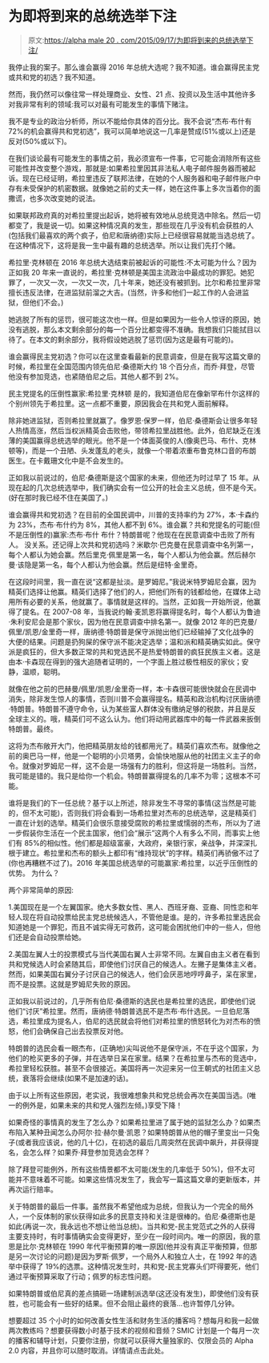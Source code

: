 # 为即将到来的总统选举下注

> 原文:[https://alpha male 20 . com/2015/09/17/为即将到来的总统选举下注/](https://alphamale20.com/2015/09/17/laying-odds-on-the-upcoming-presidential-election/)

我停止我的案子。那么谁会赢得 2016 年总统大选呢？我不知道。谁会赢得民主党或共和党的初选？我不知道。

然而，我仍然可以像往常一样处理商业、女性、21 点、投资以及生活中其他许多对我非常有利的领域:我可以对最有可能发生的事情下赌注。

我不是专业的政治分析师，所以不能给你具体的百分比。我不会说“杰布·布什有 72%的机会赢得共和党初选”，我可以简单地说这一几率是赞成(51%或以上)还是反对(50%或以下)。

在我们谈论最有可能发生的事情之前，我必须宣布一件事，它可能会消除所有这些可能性并改变整个游戏，那就是:如果希拉里因其非法私人电子邮件服务器而被起诉。现在已经证明，希拉里违反了联邦法律，在她的个人服务器和电子邮件账户中存有未受保护的机密数据。就像她之前的丈夫一样，她在这件事上多次当着你的面撒谎，也多次改变她的说法。

如果联邦政府真的对希拉里提出起诉，她将被有效地从总统竞选中除名。然后一切都变了，我是说一切。如果这种情况真的发生，那些现在几乎没有机会获胜的人(包括我们最喜欢的两个疯子，伯尼和唐纳德)实际上已经很容易就能当选总统了。在这种情况下，这将是我一生中最有趣的总统选举。所以让我们先打个赌。

希拉里·克林顿在 2016 年总统大选结束前被起诉的可能性:不太可能为什么？因为正如我 20 年来一直说的，希拉里·克林顿是美国主流政治中最成功的罪犯。她犯罪了，一次又一次，一次又一次，几十年来，她还没有被抓到。比尔和希拉里非常擅长违反法律，在进监狱前溜之大吉。(当然，许多和他们一起工作的人会进监狱，但他们不会。)

她逃脱了所有的惩罚，很可能这次也一样。但是如果因为一些令人惊讶的原因，她没有逃脱，那么本文剩余部分的每一个百分比都变得不准确。我想我们只能拭目以待了。在本文的剩余部分，我将假设她逃脱了惩罚(因为这是最有可能的)。

谁会赢得民主党初选？你可以在这里查看最新的民意调查，但是在我写这篇文章的时候，希拉里在全国范围内领先伯尼·桑德斯大约 18 个百分点，而乔·拜登，尽管他没有参加竞选，也紧随伯尼之后。其他人都不到 2%。

民主党提名的压倒性赢家:希拉里·克林顿
是的，我知道伯尼在像新罕布什尔这样的个别州领先于希拉里。这一点都不重要，原因我会在共和党人面前解释。

除非她进监狱，否则希拉里就赢了。像罗恩·保罗一样，伯尼·桑德斯会让很多年轻人热情高涨，然后当权派精英会击败他，带领希拉里战胜他。此外，伯尼缺乏在浅薄的美国赢得总统选举的眼光。他不是一个体面英俊的人(像奥巴马、布什、克林顿等)，而是一个丑陋、头发蓬乱的老头，就像一个带着浓重布鲁克林口音的布朗医生。在卡戴珊文化中是不会发生的。

正如我以前说过的，伯尼·桑德斯是这个国家的未来，但他还为时过早了 15 年。从现在起的几次总统选举中，我们确实会有一位公开的社会主义总统，但不是今天。(好在那时我已经不住在美国了。)

谁会赢得共和党初选？在目前的全国民调中，川普的支持率约为 27%，本·卡森约为 23%，杰布·布什约为 8%，其他人都不到 6%。谁会赢？共和党提名的可能(但不是压倒性的)赢家:杰布·布什
布什？特朗普呢？他现在在民意调查中击败了所有人。
没关系。还记得上次共和党初选吗？米歇尔·巴克曼在民意调查中名列第一，每个人都认为她会赢。然后里克·佩里是第一名，每个人都认为他会赢。然后赫尔曼·该隐是第一名，每个人都认为他会赢。然后是纽特·金里奇。

在这段时间里，我一直在说“这都是扯淡。是罗姆尼。”我说米特罗姆尼会赢，因为精英们选择让他赢。精英们选择了他们的人，把他们所有的钱都给他，在媒体上动用所有必要的关系，他就赢了。事情就是这样的。当然，正如我一开始所说，他赢得了提名。在 2007-08 年，当我说约翰·麦凯恩将赢得提名时，每个人都认为鲁迪·朱利安尼会是那个家伙，因为他在民意调查中排名第一。就像 2012 年的巴克曼/佩里/凯恩/金里奇一样，唐纳德·特朗普是保守派抛出他们已经输掉了文化战争的大便的结果。问题是扔狗屎的保守派不能决定选举；温和派和精英确实如此。保守派是疯狂的，但大多数正常的共和党选民不是热爱特朗普的疯狂民族主义者。这是由本·卡森现在得到的强大追随者证明的，一个字面上胜过极性相反的家伙；安静，温顺，聪明。

就像在他之前的巴赫曼/佩里/凯恩/金里奇一样，本·卡森很可能很快就会在民调中消失，除非发生惊人的事情，否则川普不会赢得提名。精英和政治机构讨厌唐纳德·特朗普。特朗普不遵守命令，认为某些富人群体没有缴纳足够的税款，并且是反全球主义的。哦，精英们可不这么认为。他们将动用武器库中的每一件武器来扳倒特朗普。最终。

这将为杰布敞开大门，他把精英朋友给的钱都用光了。精英们喜欢杰布。就像他之前的奥巴马一样，他是一个聪明的小贝塔男，会愉快地服从他的社团主义主子的命令。就像对罗姆尼一样，这不会是一场强有力的胜利，但这将是一场胜利。当然，我可能是错的。我只是给你一个机会。特朗普赢得提名的几率不为零；这根本不可能。

谁将是我们的下一任总统？基于以上所述，除非发生不寻常的事情(这当然是可能的，但不太可能)，否则我们将会看到一场希拉里对杰布的总统选举，这是精英们一直在计划的选举。精英们会很乐意接受腐败的希拉里或懦弱的杰布，所以为了进一步假装你生活在一个民主国家，他们会“展示”这两个人有多么不同，而事实上他们有 85%的相似性。他们都是超级富豪，大政府，亲银行家，亲战争，并深深扎根于建立。希拉里和杰布的额头上都印有“维持现状”的字样。精英们再骄傲不过了(你也再糟糕不过了)。2016 年美国总统选举的可能赢家:希拉里，以近乎压倒性的优势。
为什么？

两个非常简单的原因:

1.美国现在是一个左翼国家。绝大多数女性、黑人、西班牙裔、亚裔、同性恋和年轻人现在将自动投票给民主党总统候选人，不管他是谁。是的，许多希拉里选民会知道她是一个罪犯，而且不诚实得无可救药，这可能会困扰他们中的一些人，但他们还是会自动投票给她。

2.美国左翼人士的投票模式与当代美国右翼人士非常不同。左翼自由主义者在看到共和党候选人时会紧随其后，即使他们讨厌自己的候选人。左撇子是集体主义者。然而，如果美国右翼分子讨厌自己的候选人，他们会厌恶地哼哼鼻子，呆在家里，而不是投票。这就是罗姆尼失败的原因。

正如我以前说过的，几乎所有伯尼·桑德斯的选民也是希拉里的选民，即使他们说他们“讨厌”希拉里。然而，唐纳德·特朗普选民不是杰布·布什选民。一旦伯尼落选，希拉里成为提名人，伯尼的选民就会将他们对希拉里的愤怒转化为对杰布的愤怒，他们会确保自己出去投票反对他。

特朗普的选民会看一眼杰布，(正确地)尖叫说他不是保守派，不在乎这个国家，为他们的枪买更多的子弹，并在选举日呆在家里。结果？在希拉里与杰布的竞选中，希拉里轻松获胜。甚至不会很接近。美国将再一次迎来另一位王朝式的社团主义总统，衰落将会继续(如果不是加速的话)。

由于以上所有这些原因，老实说，我很难想象共和党总统会再次在美国当选。(唯一的例外是，如果未来的共和党人强烈左倾。)享受下降！

如果奇怪的事情真的发生了怎么办？如果希拉里进了属于她的监狱怎么办？如果杰布陷入某种丑闻怎么办阿尔·拉·赫尔曼·凯恩？如果特朗普从他的帽子里变出一只兔子(或者我应该说，他的几十亿)，在初选的最后几周突然在民调中飙升，并获得提名，会怎么样？如果乔·拜登参加竞选会怎样？

除了拜登可能例外，所有这些情景都不太可能(发生的几率低于 50%)，但不太可能并不意味着不可能。如果这些情况发生了，我会写一篇这篇文章的更新版本，并再次运行赔率。

关于特朗普的最后一件事。虽然我不希望他成为总统，但我认为一个完全的局外人，一个反体制的家伙获得如此多的民意支持和关注是很棒的。伯尼·桑德斯也是如此(再说一次，我永远也不想让他当总统)。当共和党-民主党范式之外的人获得主要支持时，有时事情确实会变得更好，至少在一段时间内。唯一的原因，我的意思是比尔·克林顿在 1990 年代平衡预算的唯一原因(他并没有真正平衡预算，但那是另一次讨论的问题)是因为罗斯·佩罗，一个局外人和独立人士，在 1992 年的选举中获得了 19%的选票。这种情况发生时，共和党-民主党寡头们吓得要死，他们通过平衡预算采取了行动；佩罗的标志性问题。

如果特朗普或伯尼真的差点搞砸一场建制派选举(这还没有发生)，即使他们没有获胜，也可能会有一些好的结果。但不会阻止最终的衰落...也许暂停几分钟。

想要超过 35 个小时的如何改善女性生活和财务生活的播客吗？想每月和我一起做两次教练吗？想要获得数小时基于技术的视频和音频？SMIC 计划是一个每月一次的播客和辅导计划，只要你注册，你就可以获得大量独家的、仅限会员的 Alpha 2.0 内容，并且你可以随时取消。详情请点击此处。